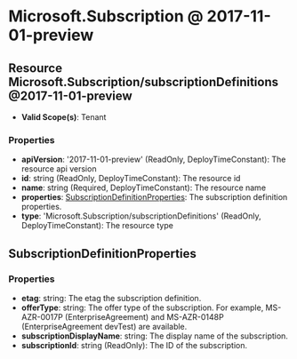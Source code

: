 # Microsoft.Subscription @ 2017-11-01-preview

## Resource Microsoft.Subscription/subscriptionDefinitions@2017-11-01-preview
* **Valid Scope(s)**: Tenant
### Properties
* **apiVersion**: '2017-11-01-preview' (ReadOnly, DeployTimeConstant): The resource api version
* **id**: string (ReadOnly, DeployTimeConstant): The resource id
* **name**: string (Required, DeployTimeConstant): The resource name
* **properties**: [SubscriptionDefinitionProperties](#subscriptiondefinitionproperties): The subscription definition properties.
* **type**: 'Microsoft.Subscription/subscriptionDefinitions' (ReadOnly, DeployTimeConstant): The resource type

## SubscriptionDefinitionProperties
### Properties
* **etag**: string: The etag the subscription definition.
* **offerType**: string: The offer type of the subscription. For example, MS-AZR-0017P (EnterpriseAgreement) and MS-AZR-0148P (EnterpriseAgreement devTest) are available.
* **subscriptionDisplayName**: string: The display name of the subscription.
* **subscriptionId**: string (ReadOnly): The ID of the subscription.

